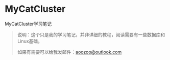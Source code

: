 # MyCatCluster

MyCatCluster学习笔记

> 说明：这个只是我的学习笔记，并非详细的教程，阅读需要有一些数据库和Linux基础。
>
> 如果有需要可以给我发邮件：aoozoo@outlook.com



